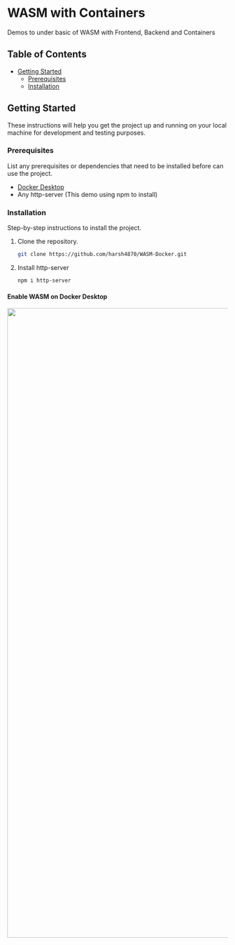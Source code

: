 # WASM with Containers
Demos to under basic of WASM with Frontend, Backend and Containers

## Table of Contents
- [Getting Started](#getting-started)
  - [Prerequisites](#prerequisites)
  - [Installation](#installation)

## Getting Started

These instructions will help you get the project up and running on your local machine for development and testing purposes.

### Prerequisites

List any prerequisites or dependencies that need to be installed before can use the project.

- [Docker Desktop](https://www.docker.com/products/docker-desktop/)
- Any http-server (This demo using npm to install)

### Installation

Step-by-step instructions to install the project.

1. Clone the repository.
   ```sh
   git clone https://github.com/harsh4870/WASM-Docker.git
   ```
2. Install http-server
   ```sh
   npm i http-server
   ```

#### Enable WASM on Docker Desktop

<img width="1437" src="https://github.com/harsh4870/Docker-WASM/Assets/Screenshot 2024-06-10.png">
